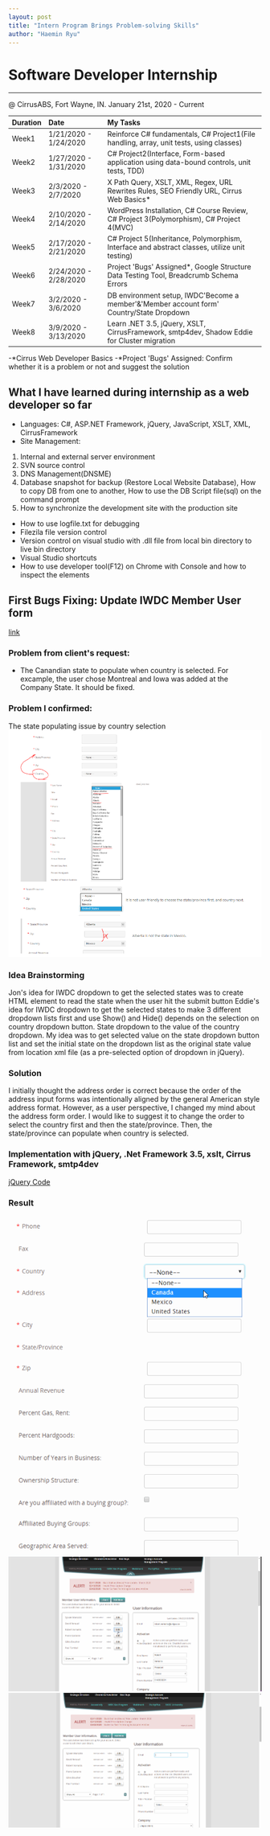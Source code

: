 ```yaml
---
layout: post
title: "Intern Program Brings Problem-solving Skills"
author: "Haemin Ryu"
---
```


# Software Developer Internship
<hr>
@ CirrusABS, Fort Wayne, IN. January 21st, 2020 - Current

<div class="code-example" markdown="1">

|  Duration   |         Date          |                                          My Tasks                                            |
|:------------|:----------------------|:---------------------------------------------------------------------------------------------|
|    Week1    | 1/21/2020 - 1/24/2020 | Reinforce C# fundamentals, C# Project1(File handling, array, unit tests, using classes)      |
|    Week2    | 1/27/2020 - 1/31/2020 | C# Project2(Interface, Form-based application using data-bound controls, unit tests, TDD)    |
|    Week3    |  2/3/2020 - 2/7/2020  | X Path Query, XSLT, XML, Regex, URL Rewrites Rules, SEO Friendly URL, Cirrus Web Basics*     |
|    Week4    | 2/10/2020 - 2/14/2020 | WordPress Installation, C# Course Review, C# Project 3(Polymorphism), C# Project 4(MVC)      |
|    Week5    | 2/17/2020 - 2/21/2020 | C# Project 5(Inheritance, Polymorphism, Interface and abstract classes, utilize unit testing)|
|    Week6    | 2/24/2020 - 2/28/2020 | Project 'Bugs' Assigned*, Google Structure Data Testing Tool, Breadcrumb Schema Errors       |
|    Week7    |  3/2/2020 - 3/6/2020  | DB environment setup, IWDC'Become a member'&'Member account form' Country/State Dropdown     |
|    Week8    |  3/9/2020 - 3/13/2020 | Learn .NET 3.5, jQuery, XSLT, CirrusFramework, smtp4dev, Shadow Eddie for Cluster migration  |

</div>

-*Cirrus Web Developer Basics
-*Project 'Bugs' Assigned: Confirm whether it is a problem or not and suggest the solution

## What I have learned during internship as a web developer so far
* Languages: C#, ASP.NET Framework, jQuery, JavaScript, XSLT, XML, CirrusFramework
* Site Management: 
1. Internal and external server environment
2. SVN source control
3. DNS Management(DNSME)
4. Database snapshot for backup (Restore Local Website Database), How to copy DB from one to another, How to use the DB Script file(sql) on the command prompt
5. How to synchronize the development site with the production site
* How to use logfile.txt for debugging
* Filezila file version control 
* Version control on visual studio with .dll file from local bin directory to live bin directory
* Visual Studio shortcuts 
* How to use developer tool(F12) on Chrome with Console and how to inspect the elements 


## First Bugs Fixing: Update IWDC Member User form
[link](https://www.iwdc.coop/membership-information/become-a-member)
### Problem from client's request:
* The Canandian state to populate when country is selected. For excample, the user chose Montreal and Iowa was added at the Company State. It should be fixed.
### Problem I confirmed: 
The state populating issue by country selection
![Dropdown-previous](../assets/post/031320/dropdown_statebycountry_pre.png)

### Idea Brainstorming
Jon's idea for IWDC dropdown to get the selected states was to create HTML element to read the state when the user hit the submit button 
Eddie's idea for IWDC dropdown to get the selected states to make 3 different dropdown lists first and use Show() and Hide() depends on the selection on country dropdown button. State dropdown to the value of the country dropdown. My idea was to get selected value on the state dropdown button list and set the initial state on the dropdown list as the original state value from location xml file (as a pre-selected option of dropdown in jQuery). 

### Solution
I initially thought the address order is correct because the order of the address input forms was intentionally aligned by the general American style address format. However, as a user perspective, I changed my mind about the address form order. I would like to suggest it to change the order to select the country first and then the state/province. Then, the state/province can populate when country is selected. 
### Implementation with jQuery, .Net Framework 3.5, xslt, Cirrus Framework, smtp4dev
[jQuery Code](https://happygoals.github.io/takeaways/jquery/jquery-with-dotnet)

### Result
![Dropdown1](../assets/post/031320/dropdown-address-country-state.gif "DropDown button result 1")
![Dropdown2](../assets/post/031320/IWDC-country-state-dropdown-result-edit-user.gif "DropDown button result 2")
![Dropdown3](../assets/post/031320/IWDC-country-state-dropdown-result-new-user.gif "DropDown button result 3")
